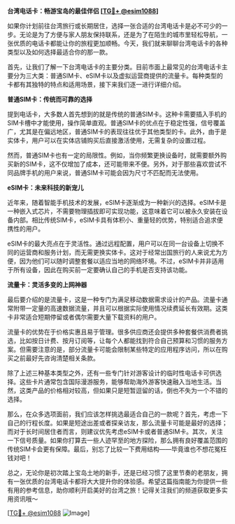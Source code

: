 **台湾电话卡：畅游宝岛的最佳伴侣 [[TG💪+ @esim1088](https://t.me/s/esim1088)]**

如果你计划前往台湾旅行或长期居住，选择一张合适的台湾电话卡是必不可少的一步。无论是为了方便与家人朋友保持联系，还是为了在陌生的城市里轻松导航，一张优质的电话卡都能让你的旅程更加顺畅。今天，我们就来聊聊台湾电话卡的各种类型以及如何选择最适合你的那一款。

首先，让我们了解一下台湾电话卡的主要分类。目前市面上最常见的台湾电话卡主要分为三大类：普通SIM卡、eSIM卡以及虚拟运营商提供的流量卡。每种类型的卡都有其独特的特点和适用场景，接下来我们逐一进行详细介绍。

**普通SIM卡：传统而可靠的选择**

提到电话卡，大多数人首先想到的就是传统的普通SIM卡。这种卡需要插入手机的SIM卡槽中才能使用，操作简单直观。普通SIM卡的优点在于稳定性强，信号覆盖广，尤其是在偏远地区，普通SIM卡的表现往往优于其他类型的卡。此外，由于是实体卡，用户可以在实体店铺购买后直接激活使用，无需复杂的设置过程。

然而，普通SIM卡也有一定的局限性。例如，当你频繁更换设备时，就需要额外购买新的SIM卡，这不仅增加了成本，还可能带来不便。另外，对于那些喜欢尝试不同品牌手机的用户来说，普通SIM卡可能会因为尺寸不匹配而无法使用。

**eSIM卡：未来科技的新宠儿**

近年来，随着智能手机技术的发展，eSIM卡逐渐成为一种新兴的选择。eSIM卡是一种嵌入式芯片，不需要物理插拔即可实现功能，这意味着它可以被永久安装在设备内部。相比传统SIM卡，eSIM卡具有体积小、重量轻的优势，特别适合追求便携性的用户。

eSIM卡的最大亮点在于灵活性。通过远程配置，用户可以在同一台设备上切换不同的运营商和服务计划，而无需更换实体卡。这对于经常出国旅行的人来说尤为方便，因为他们可以随时调整套餐以适应当地的网络环境。不过，eSIM卡并非适用于所有设备，因此在购买前一定要确认自己的手机是否支持该功能。

**流量卡：灵活多变的上网神器**

最后要介绍的是流量卡，这是一种专门为满足移动数据需求设计的产品。流量卡通常附带一定量的高速数据流量，并且可以根据实际使用情况续费延长有效期。这类卡非常适合短期停留或者偶尔需要大量下载资料的用户。

流量卡的优势在于价格实惠且易于管理。很多供应商还会提供多种套餐供消费者挑选，比如按日计费、按月订阅等，让每个人都能找到符合自己预算和习惯的服务方案。但需要注意的是，部分流量卡可能会限制某些特定的应用程序访问，所以在购买之前最好先咨询清楚相关条款。

除了上述三种基本类型之外，还有一些专门针对游客设计的临时性电话卡可供选择。这些卡片通常包含国际漫游服务，能够帮助海外游客快速融入当地生活。当然，这类产品的价格相对较高，但如果只是短暂逗留的话，倒也不失为一个不错的选择。

那么，在众多选项面前，我们应该怎样挑选最适合自己的一款呢？首先，考虑一下自己的行程长度。如果是短途出差或者探亲访友，那么流量卡可能是最好的选择；而对于长时间居住者而言，则建议优先考虑eSIM卡或者普通SIM卡。其次，关注一下信号质量。如果你打算去一些人迹罕至的地方探险，那么拥有良好覆盖范围的传统SIM卡会更有保障。最后，别忘了比较一下费用结构——毕竟谁也不想花冤枉钱对吧！

总之，无论你是初次踏上宝岛土地的新手，还是已经习惯了这里节奏的老朋友，拥有一张优质的台湾电话卡都将大大提升你的体验感。希望这篇指南能为你提供一些有用的参考信息，助你顺利开启美好的台湾之旅！记得关注我们的频道获取更多实用资讯哦～

[[TG💪+ @esim1088](https://t.me/s/esim1088) ![Image](https://i.postimg.cc/4NQfJmqS/Snipaste-2025-05-13-00-14-12.png)]